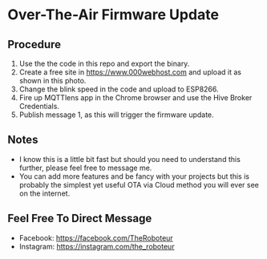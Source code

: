 # Over-The-Air Firmware Update 
## Procedure
1. Use the the code in this repo and export the binary.
2. Create a free site in https://www.000webhost.com and upload it as shown in this photo. 
3. Change the blink speed in the code and upload to ESP8266.
4. Fire up MQTTlens app in the Chrome browser and use the Hive Broker Credentials.
5. Publish message 1, as this will trigger the firmware update.

## Notes
* I know this is a little bit fast but should you need to understand this further, please feel free to message me. 
* You can add more features and be fancy with your projects but this is probably the simplest yet useful OTA via Cloud method you will ever see on the internet. 

## Feel Free To Direct Message
* Facebook: https://facebook.com/TheRoboteur
* Instagram: https://instagram.com/the_roboteur
